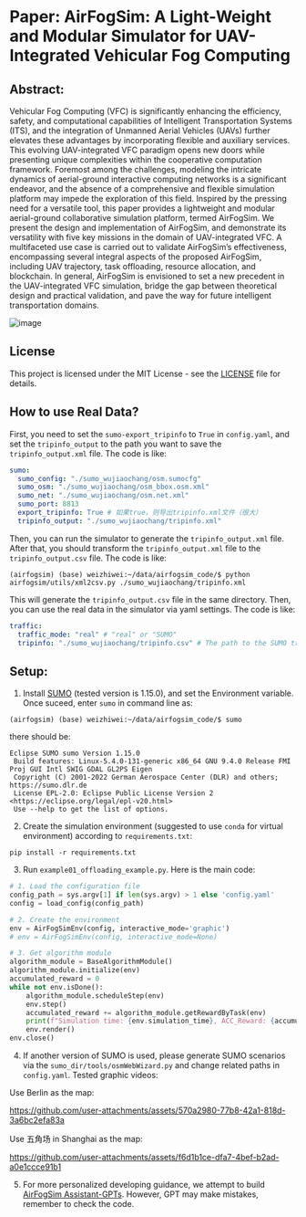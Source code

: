 # Paper: AirFogSim: A Light-Weight and Modular Simulator for UAV-Integrated Vehicular Fog Computing
## Abstract:
Vehicular Fog Computing (VFC) is significantly enhancing the efficiency, safety, and computational capabilities of Intelligent Transportation Systems (ITS), and the integration of Unmanned Aerial Vehicles (UAVs) further elevates these advantages by incorporating flexible and auxiliary services. This evolving UAV-integrated VFC paradigm opens new doors while presenting unique complexities within the cooperative computation framework. Foremost among the challenges, modeling the intricate dynamics of aerial-ground interactive computing networks is a significant endeavor, and the absence of a comprehensive and flexible simulation platform may impede the exploration of this field. Inspired by the pressing need for a versatile tool, this paper provides a lightweight and modular aerial-ground collaborative simulation platform, termed AirFogSim. We present the design and implementation of AirFogSim, and demonstrate its versatility with five key missions in the domain of UAV-integrated VFC. A multifaceted use case is carried out to validate AirFogSim’s effectiveness, encompassing several integral aspects of the proposed AirFogSim, including UAV trajectory, task offloading, resource allocation, and blockchain. In general, AirFogSim is envisioned to set a new precedent in the UAV-integrated VFC simulation, bridge the gap between theoretical design and practical validation, and pave the way for future intelligent transportation domains. 

![image](https://github.com/ZhiweiWei-NAMI/AirFogSim/assets/153070550/0e28ce03-8eed-40e7-8f9d-a85e067df575)

## License

This project is licensed under the MIT License - see the [LICENSE](LICENSE) file for details.

## How to use Real Data?
<!-- 在config.yaml中sumo-export_tripinfo设置为True，设置tripinfo_output，可以在指定位置输出tripinfo_output.xml文件 -->
First, you need to set the `sumo-export_tripinfo` to `True` in `config.yaml`, and set the `tripinfo_output` to the path you want to save the `tripinfo_output.xml` file. The code is like:
```yaml
sumo:
  sumo_config: "./sumo_wujiaochang/osm.sumocfg"
  sumo_osm: "./sumo_wujiaochang/osm_bbox.osm.xml"
  sumo_net: "./sumo_wujiaochang/osm.net.xml"
  sumo_port: 8813
  export_tripinfo: True # 如果true，则导出tripinfo.xml文件（很大）
  tripinfo_output: "./sumo_wujiaochang/tripinfo.xml"
```
Then, you can run the simulator to generate the `tripinfo_output.xml` file. After that, you should transform the `tripinfo_output.xml` file to the `tripinfo_output.csv` file. The code is like:
```
(airfogsim) (base) weizhiwei:~/data/airfogsim_code/$ python airfogsim/utils/xml2csv.py ./sumo_wujiaochang/tripinfo.xml
```
This will generate the `tripinfo_output.csv` file in the same directory. Then, you can use the real data in the simulator via yaml settings. The code is like:
```yaml
traffic:
  traffic_mode: "real" # "real" or "SUMO"
  tripinfo: "./sumo_wujiaochang/tripinfo.csv" # The path to the SUMO tripinfo file
```


## Setup:
1. Install [SUMO](https://sourceforge.net/projects/sumo/files/sumo/) (tested version is 1.15.0), and set the Environment variable. Once suceed, enter `sumo` in command line as:
```
(airfogsim) (base) weizhiwei:~/data/airfogsim_code/$ sumo
```
there should be:
```
Eclipse SUMO sumo Version 1.15.0
 Build features: Linux-5.4.0-131-generic x86_64 GNU 9.4.0 Release FMI Proj GUI Intl SWIG GDAL GL2PS Eigen
 Copyright (C) 2001-2022 German Aerospace Center (DLR) and others; https://sumo.dlr.de
 License EPL-2.0: Eclipse Public License Version 2 <https://eclipse.org/legal/epl-v20.html>
 Use --help to get the list of options.
```
2. Create the simulation environment (suggested to use `conda` for virtual environment) according to `requirements.txt`:
```
pip install -r requirements.txt
```
3. Run `example01_offloading_example.py`. Here is the main code:
```python
# 1. Load the configuration file
config_path = sys.argv[1] if len(sys.argv) > 1 else 'config.yaml'
config = load_config(config_path)

# 2. Create the environment
env = AirFogSimEnv(config, interactive_mode='graphic')
# env = AirFogSimEnv(config, interactive_mode=None)

# 3. Get algorithm module
algorithm_module = BaseAlgorithmModule()
algorithm_module.initialize(env)
accumulated_reward = 0
while not env.isDone():
    algorithm_module.scheduleStep(env)
    env.step()
    accumulated_reward += algorithm_module.getRewardByTask(env)
    print(f"Simulation time: {env.simulation_time}, ACC_Reward: {accumulated_reward}", end='\r')
    env.render()
env.close()
```

4. If another version of SUMO is used, please generate SUMO scenarios via the `sumo_dir/tools/osmWebWizard.py` and change related paths in `config.yaml`. Tested graphic videos:

Use Berlin as the map:

https://github.com/user-attachments/assets/570a2980-77b8-42a1-818d-3a6bc2efa83a

Use 五角场 in Shanghai as the map:

https://github.com/user-attachments/assets/f6d1b1ce-dfa7-4bef-b2ad-a0e1ccce91b1

5. For more personalized developing guidance, we attempt to build [AirFogSim Assistant-GPTs](https://chatgpt.com/g/g-uTOZnSsOr-airfogsim-assistant). However, GPT may make mistakes, remember to check the code.


